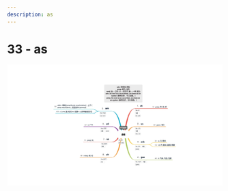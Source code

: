```yaml
---
description: as
---
```


# 33 - as



![Image text](https://raw.githubusercontent.com/rulinma/ai-word/master/images/33-as.jpg)


